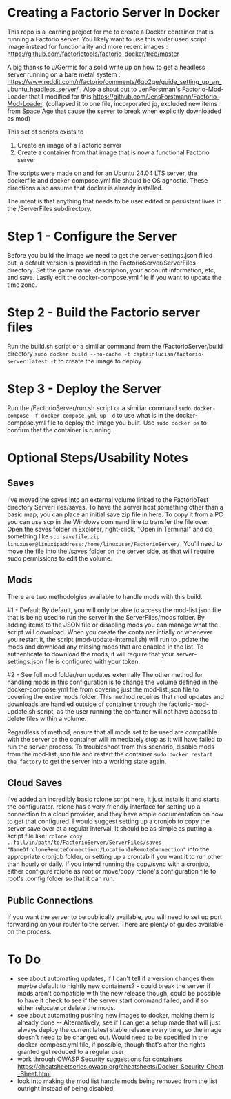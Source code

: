 # Creating a Factorio Server In Docker

This repo is a learning project for me to create a Docker container that is running a Factorio server. You likely want to use this wider used script image instead for functionality and more recent images : https://github.com/factoriotools/factorio-docker/tree/master

A big thanks to u/Germis for a solid write up on how to get a headless server running on a bare metal system : https://www.reddit.com/r/factorio/comments/6qo2ge/guide_setting_up_an_ubuntu_headless_server/ . Also a shout out to JenForstman's Factorio-Mod-Loader that I modified for this https://github.com/JensForstmann/Factorio-Mod-Loader. (collapsed it to one file, incorporated jq, excluded new items from Space Age that cause the server to break when explicitly downloaded as mod)

This set of scripts exists to 
1. Create an image of a Factorio server
2. Create a container from that image that is now a functional Factorio server

The scripts were made on and for an Ubuntu 24.04 LTS server, the dockerfile and docker-compose.yml file should be OS agnostic. These directions also assume that docker is already installed.

The intent is that anything that needs to be user edited or persistant lives in the /ServerFiles subdirectory. 

# Step 1 - Configure the Server
Before you build the image we need to get the server-settings.json filled out, a default version is provided in the FactorioServer/ServerFiles directory. Set the game name, description, your account information, etc, and save. Lastly edit the docker-compose.yml file if you want to update the time zone. 

# Step 2 - Build the Factorio server files
Run the build.sh script or a similiar command from the /FactorioServer/build directory `sudo docker build --no-cache -t captainlucian/factorio-server:latest -t` to create the image to deploy. 

# Step 3 - Deploy the Server
Run the /FactorioServer/run.sh script or a similiar command `sudo docker-compose -f docker-compose.yml up -d` to use what is in the docker-compose.yml file to deploy the image you built. Use `sudo docker ps` to confirm that the container is running.

# Optional Steps/Usability Notes
## Saves
I've moved the saves into an external volume linked to the FactorioTest directory ServerFiles/saves. To have the server host something other than a basic map, you can place an initial save zip file in here. To copy it from a PC you can use scp in the Windows command line to transfer the file over. Open the saves folder in Explorer, right-click, "Open in Terminal" and do something like `scp savefile.zip linuxuser@linuxipaddress:/home/linuxuser/FactorioServer/`. You'll need to move the file into the /saves folder on the server side, as that will require sudo permissions to edit the volume.

## Mods
There are two methodolgies available to handle mods with this build. 

#1 - Default
By default, you will only be able to access the mod-list.json file that is being used to run the server in the ServerFiles/mods folder. By adding items to the JSON file or disabling mods you can manage what the script will download. When you create the container intially or whenever you restart it, the script (mod-update-internal.sh) will run to update the mods and download any missing mods that are enabled in the list. To authenticate to download the mods, it will require that your server-settings.json file is configured with your token. 

#2 - See full mod folder/run updates externally
The other method for handling mods in this configuration is to change the volume defined in the docker-compose.yml file from covering just the mod-list.json file to covering the entire mods folder. This method requires that mod updates and downloads are handled outside of container through the factorio-mod-update.sh script, as the user running the container will not have access to delete files within a volume. 

Regardless of method, ensure that all mods set to be used are compatible with the server or the container will immediately stop as it will have failed to run the server process. To troubleshoot from this scenario, disable mods from the mod-list.json file and restart the container `sudo docker restart the_factory` to get the server into a working state again.

## Cloud Saves
I've added an incredibly basic rclone script here, it just installs it and starts the configurator. rclone has a very friendly interface for setting up a connection to a cloud provider, and they have ample documentation on how to get that configured. I would suggest setting up a cronjob to copy the server save over at a regular interval. It should be as simple as putting a script file like:
`rclone copy ..fill/in/path/to/FactorioServer/ServerFiles/saves "NameOfrcloneRemoteConnection:/LocationInRemoteConnection"` into the appropriate cronjob folder, or setting up a crontab if you want it to run other than hourly or daily. If you intend running the copy/sync with a cronjob, either configure rclone as root or move/copy rclone's configuration file to root's .config folder so that it can run.

## Public Connections
If you want the server to be publically available, you will need to set up port forwarding on your router to the server. There are plenty of guides available on the process. 

# To Do
- see about automating updates, if I can't tell if a version changes then maybe default to nightly new containers? - could break the server if mods aren't compatible with the new release though, could be possible to have it check to see if the server start command failed, and if so either relocate or delete the mods.
- see about automating pushing new images to docker, making them is already done
-- Alternatively, see if I can get a setup made that will just always deploy the current latest stable release every time, so the image doesn't need to be changed out. Would need to be specified in the docker-compose.yml file, if possible, though that's after the rights granted get reduced to a regular user
- work through OWASP Security suggestions for containers https://cheatsheetseries.owasp.org/cheatsheets/Docker_Security_Cheat_Sheet.html
- look into making the mod list handle mods being removed from the list outright instead of being disabled
